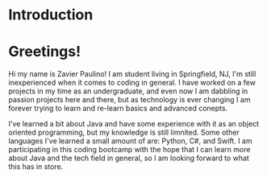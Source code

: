 # Introduction
# Greetings!
Hi my name is Zavier Paulino! I am student living in Springfield, NJ, I'm still inexperienced when it comes to coding in general. I have worked on a few projects in my time as an undergraduate, and even now I am dabbling in passion projects here and there, but as technology is ever changing I am forever trying to learn and re-learn basics and advanced conepts.

I've learned a bit about Java and have some experience with it as an object oriented programming, but my knowledge is still limnited. Some other languages I've learned a small amount of are: Python, C#, and Swift.
I am participating in this coding bootcamp with the hope that I can learn more about Java and the tech field in general, so I am looking forward to what this has in store.
